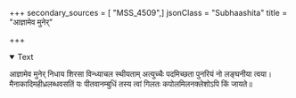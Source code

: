 +++
secondary_sources = [ "MSS_4509",]
jsonClass = "Subhaashita"
title = "आज्ञामेव मुनेर्"

+++

<details open><summary>Text</summary>

आज्ञामेव मुनेर् निधाय शिरसा विन्ध्याचल स्थीयताम् अत्युच्चैः पदमिच्छता पुनरियं नो लङ्घनीया त्वया।  
मैनाकादिमहीध्रलब्धवसतिं यः पीतवानम्बुधिं तस्य त्वां गिलतः कपोलमिलनक्लेशोऽपि किं जायते॥
</details>
